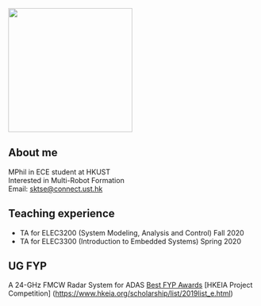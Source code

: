 <img src="https://user-images.githubusercontent.com/24987744/112956170-c0b02280-9172-11eb-8ff3-460f32ddf678.jpg" width="250" height="250">  


## About me
MPhil in ECE student at HKUST  
Interested in Multi-Robot Formation  
Email: sktse@connect.ust.hk

## Teaching experience
- TA for ELEC3200 (System Modeling, Analysis and Control) Fall 2020
- TA for ELEC3300 (Introduction to Embedded Systems) Spring 2020

## UG FYP
A 24-GHz FMCW Radar System for ADAS
[Best FYP Awards](https://ece.hkust.edu.hk/news/ece-advisory-board-meeting-final-year-project-industry-day-2019)
[HKEIA Project Competition] (https://www.hkeia.org/scholarship/list/2019list_e.html)
<!--- ## Welcome to GitHub Pages

You can use the [editor on GitHub](https://github.com/atkwong/atkwong.github.io/edit/main/index.md) to maintain and preview the content for your website in Markdown files.

Whenever you commit to this repository, GitHub Pages will run [Jekyll](https://jekyllrb.com/) to rebuild the pages in your site, from the content in your Markdown files.

### Markdown

Markdown is a lightweight and easy-to-use syntax for styling your writing. It includes conventions for

```markdown
Syntax highlighted code block

# Header 1
## Header 2
### Header 3

- Bulleted
- List

1. Numbered
2. List

**Bold** and _Italic_ and `Code` text

[Link](url) and ![Image](src)
```

For more details see [GitHub Flavored Markdown](https://guides.github.com/features/mastering-markdown/).

### Jekyll Themes

Your Pages site will use the layout and styles from the Jekyll theme you have selected in your [repository settings](https://github.com/atkwong/atkwong.github.io/settings). The name of this theme is saved in the Jekyll `_config.yml` configuration file.

### Support or Contact

Having trouble with Pages? Check out our [documentation](https://docs.github.com/categories/github-pages-basics/) or [contact support](https://support.github.com/contact) and we’ll help you sort it out.
--->
